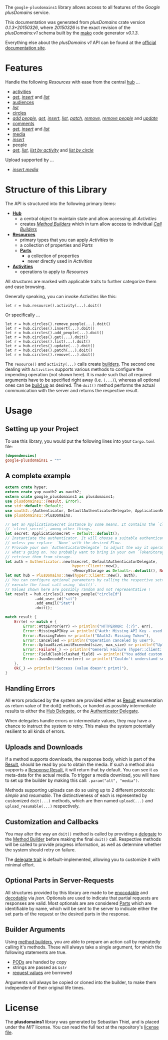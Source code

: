 <!---
DO NOT EDIT !
This file was generated automatically from 'src/mako/api/README.md.mako'
DO NOT EDIT !
-->
The `google-plusdomains1` library allows access to all features of the *Google plusDomains* service.

This documentation was generated from *plusDomains* crate version *0.1.3+20150326*, where *20150326* is the exact revision of the *plusDomains:v1* schema built by the [mako](http://www.makotemplates.org/) code generator *v0.1.3*.

Everything else about the *plusDomains* *v1* API can be found at the
[official documentation site](https://developers.google.com/+/domains/).
# Features

Handle the following *Resources* with ease from the central [hub](http://byron.github.io/google-apis-rs/google-plusdomains1/struct.PlusDomains.html) ... 

* [activities](http://byron.github.io/google-apis-rs/google-plusdomains1/struct.Activity.html)
 * [*get*](http://byron.github.io/google-apis-rs/google-plusdomains1/struct.ActivityGetCall.html), [*insert*](http://byron.github.io/google-apis-rs/google-plusdomains1/struct.ActivityInsertCall.html) and [*list*](http://byron.github.io/google-apis-rs/google-plusdomains1/struct.ActivityListCall.html)
* [audiences](http://byron.github.io/google-apis-rs/google-plusdomains1/struct.Audience.html)
 * [*list*](http://byron.github.io/google-apis-rs/google-plusdomains1/struct.AudienceListCall.html)
* [circles](http://byron.github.io/google-apis-rs/google-plusdomains1/struct.Circle.html)
 * [*add people*](http://byron.github.io/google-apis-rs/google-plusdomains1/struct.CircleAddPeopleCall.html), [*get*](http://byron.github.io/google-apis-rs/google-plusdomains1/struct.CircleGetCall.html), [*insert*](http://byron.github.io/google-apis-rs/google-plusdomains1/struct.CircleInsertCall.html), [*list*](http://byron.github.io/google-apis-rs/google-plusdomains1/struct.CircleListCall.html), [*patch*](http://byron.github.io/google-apis-rs/google-plusdomains1/struct.CirclePatchCall.html), [*remove*](http://byron.github.io/google-apis-rs/google-plusdomains1/struct.CircleRemoveCall.html), [*remove people*](http://byron.github.io/google-apis-rs/google-plusdomains1/struct.CircleRemovePeopleCall.html) and [*update*](http://byron.github.io/google-apis-rs/google-plusdomains1/struct.CircleUpdateCall.html)
* [comments](http://byron.github.io/google-apis-rs/google-plusdomains1/struct.Comment.html)
 * [*get*](http://byron.github.io/google-apis-rs/google-plusdomains1/struct.CommentGetCall.html), [*insert*](http://byron.github.io/google-apis-rs/google-plusdomains1/struct.CommentInsertCall.html) and [*list*](http://byron.github.io/google-apis-rs/google-plusdomains1/struct.CommentListCall.html)
* [media](http://byron.github.io/google-apis-rs/google-plusdomains1/struct.Media.html)
 * [*insert*](http://byron.github.io/google-apis-rs/google-plusdomains1/struct.MediaInsertCall.html)
* people
 * [*get*](http://byron.github.io/google-apis-rs/google-plusdomains1/struct.PeopleGetCall.html), [*list*](http://byron.github.io/google-apis-rs/google-plusdomains1/struct.PeopleListCall.html), [*list by activity*](http://byron.github.io/google-apis-rs/google-plusdomains1/struct.PeopleListByActivityCall.html) and [*list by circle*](http://byron.github.io/google-apis-rs/google-plusdomains1/struct.PeopleListByCircleCall.html)


Upload supported by ...

* [*insert media*](http://byron.github.io/google-apis-rs/google-plusdomains1/struct.MediaInsertCall.html)



# Structure of this Library

The API is structured into the following primary items:

* **[Hub](http://byron.github.io/google-apis-rs/google-plusdomains1/struct.PlusDomains.html)**
    * a central object to maintain state and allow accessing all *Activities*
    * creates [*Method Builders*](http://byron.github.io/google-apis-rs/google-plusdomains1/trait.MethodsBuilder.html) which in turn
      allow access to individual [*Call Builders*](http://byron.github.io/google-apis-rs/google-plusdomains1/trait.CallBuilder.html)
* **[Resources](http://byron.github.io/google-apis-rs/google-plusdomains1/trait.Resource.html)**
    * primary types that you can apply *Activities* to
    * a collection of properties and *Parts*
    * **[Parts](http://byron.github.io/google-apis-rs/google-plusdomains1/trait.Part.html)**
        * a collection of properties
        * never directly used in *Activities*
* **[Activities](http://byron.github.io/google-apis-rs/google-plusdomains1/trait.CallBuilder.html)**
    * operations to apply to *Resources*

All *structures* are marked with applicable traits to further categorize them and ease browsing.

Generally speaking, you can invoke *Activities* like this:

```Rust,ignore
let r = hub.resource().activity(...).doit()
```

Or specifically ...

```ignore
let r = hub.circles().remove_people(...).doit()
let r = hub.circles().insert(...).doit()
let r = hub.circles().add_people(...).doit()
let r = hub.circles().get(...).doit()
let r = hub.circles().list(...).doit()
let r = hub.circles().update(...).doit()
let r = hub.circles().patch(...).doit()
let r = hub.circles().remove(...).doit()
```

The `resource()` and `activity(...)` calls create [builders][builder-pattern]. The second one dealing with `Activities` 
supports various methods to configure the impending operation (not shown here). It is made such that all required arguments have to be 
specified right away (i.e. `(...)`), whereas all optional ones can be [build up][builder-pattern] as desired.
The `doit()` method performs the actual communication with the server and returns the respective result.

# Usage

## Setting up your Project

To use this library, you would put the following lines into your `Cargo.toml` file:

```toml
[dependencies]
google-plusdomains1 = "*"
```

## A complete example

```Rust
extern crate hyper;
extern crate yup_oauth2 as oauth2;
extern crate google_plusdomains1 as plusdomains1;
use plusdomains1::{Result, Error};
use std::default::Default;
use oauth2::{Authenticator, DefaultAuthenticatorDelegate, ApplicationSecret, MemoryStorage};
use plusdomains1::PlusDomains;

// Get an ApplicationSecret instance by some means. It contains the `client_id` and 
// `client_secret`, among other things.
let secret: ApplicationSecret = Default::default();
// Instantiate the authenticator. It will choose a suitable authentication flow for you, 
// unless you replace  `None` with the desired Flow.
// Provide your own `AuthenticatorDelegate` to adjust the way it operates and get feedback about 
// what's going on. You probably want to bring in your own `TokenStorage` to persist tokens and
// retrieve them from storage.
let auth = Authenticator::new(&secret, DefaultAuthenticatorDelegate,
                              hyper::Client::new(),
                              <MemoryStorage as Default>::default(), None);
let mut hub = PlusDomains::new(hyper::Client::new(), auth);
// You can configure optional parameters by calling the respective setters at will, and
// execute the final call using `doit()`.
// Values shown here are possibly random and not representative !
let result = hub.circles().remove_people("circleId")
             .add_user_id("sit")
             .add_email("Stet")
             .doit();

match result {
    Err(e) => match e {
        Error::HttpError(err) => println!("HTTPERROR: {:?}", err),
        Error::MissingAPIKey => println!("Auth: Missing API Key - used if there are no scopes"),
        Error::MissingToken => println!("OAuth2: Missing Token"),
        Error::Cancelled => println!("Operation canceled by user"),
        Error::UploadSizeLimitExceeded(size, max_size) => println!("Upload size too big: {} of {}", size, max_size),
        Error::Failure(_) => println!("General Failure (hyper::client::Response doesn't print)"),
        Error::FieldClash(clashed_field) => println!("You added custom parameter which is part of builder: {:?}", clashed_field),
        Error::JsonDecodeError(err) => println!("Couldn't understand server reply - maybe API needs update: {:?}", err),
    },
    Ok(_) => println!("Success (value doesn't print)"),
}

```
## Handling Errors

All errors produced by the system are provided either as [Result](http://byron.github.io/google-apis-rs/google-plusdomains1/enum.Result.html) enumeration as return value of 
the doit() methods, or handed as possibly intermediate results to either the 
[Hub Delegate](http://byron.github.io/google-apis-rs/google-plusdomains1/trait.Delegate.html), or the [Authenticator Delegate](http://byron.github.io/google-apis-rs/google-plusdomains1/../yup-oauth2/trait.AuthenticatorDelegate.html).

When delegates handle errors or intermediate values, they may have a chance to instruct the system to retry. This 
makes the system potentially resilient to all kinds of errors.

## Uploads and Downloads
If a method supports downloads, the response body, which is part of the [Result](http://byron.github.io/google-apis-rs/google-plusdomains1/enum.Result.html), should be
read by you to obtain the media.
If such a method also supports a [Response Result](http://byron.github.io/google-apis-rs/google-plusdomains1/trait.ResponseResult.html), it will return that by default.
You can see it as meta-data for the actual media. To trigger a media download, you will have to set up the builder by making
this call: `.param("alt", "media")`.

Methods supporting uploads can do so using up to 2 different protocols: 
*simple* and *resumable*. The distinctiveness of each is represented by customized 
`doit(...)` methods, which are then named `upload(...)` and `upload_resumable(...)` respectively.

## Customization and Callbacks

You may alter the way an `doit()` method is called by providing a [delegate](http://byron.github.io/google-apis-rs/google-plusdomains1/trait.Delegate.html) to the 
[Method Builder](http://byron.github.io/google-apis-rs/google-plusdomains1/trait.CallBuilder.html) before making the final `doit()` call. 
Respective methods will be called to provide progress information, as well as determine whether the system should 
retry on failure.

The [delegate trait](http://byron.github.io/google-apis-rs/google-plusdomains1/trait.Delegate.html) is default-implemented, allowing you to customize it with minimal effort.

## Optional Parts in Server-Requests

All structures provided by this library are made to be [enocodable](http://byron.github.io/google-apis-rs/google-plusdomains1/trait.RequestValue.html) and 
[decodable](http://byron.github.io/google-apis-rs/google-plusdomains1/trait.ResponseResult.html) via *json*. Optionals are used to indicate that partial requests are responses 
are valid.
Most optionals are are considered [Parts](http://byron.github.io/google-apis-rs/google-plusdomains1/trait.Part.html) which are identifiable by name, which will be sent to 
the server to indicate either the set parts of the request or the desired parts in the response.

## Builder Arguments

Using [method builders](http://byron.github.io/google-apis-rs/google-plusdomains1/trait.CallBuilder.html), you are able to prepare an action call by repeatedly calling it's methods.
These will always take a single argument, for which the following statements are true.

* [PODs][wiki-pod] are handed by copy
* strings are passed as `&str`
* [request values](http://byron.github.io/google-apis-rs/google-plusdomains1/trait.RequestValue.html) are borrowed

Arguments will always be copied or cloned into the builder, to make them independent of their original life times.

[wiki-pod]: http://en.wikipedia.org/wiki/Plain_old_data_structure
[builder-pattern]: http://en.wikipedia.org/wiki/Builder_pattern
[google-go-api]: https://github.com/google/google-api-go-client

# License
The **plusdomains1** library was generated by Sebastian Thiel, and is placed 
under the *MIT* license.
You can read the full text at the repository's [license file][repo-license].

[repo-license]: https://github.com/Byron/google-apis-rs/LICENSE.md
